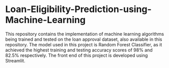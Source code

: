 # Loan-Eligibility-Prediction-using-Machine-Learning
This repository contains the implementation of machine learning algorithms being trained and tested on the loan approval dataset, also available in this repository. The model used in this project is Random Forest Classifier, as it achieved the highest training and testing accuracy scores of 98% and 82.5% respectively. 
The front end of this project is developed using Streamlit.
